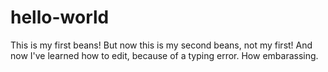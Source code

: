 # hello-world
This is my first beans!
But now this is my second beans, not my first!
And now I've learned how to edit, because of a typing error.  How embarassing. 
